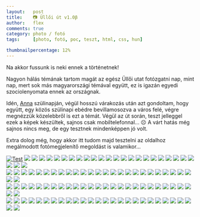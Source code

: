 ```yaml
---
layout:   post
title:    📷 Üllői út v1.0β
author:   flex
comments: true
category: photo / fotó
tags:     [photo, fotó, poc, teszt, html, css, hun]

thumbnailpercentage: 12%
---
```


Na akkor fussunk is neki ennek a történetnek! 

Nagyon hálás témának tartom magát az egész Üllői utat fotózgatni nap, mint nap, mert sok más magyarországi témával együtt, ez is igazán egyedi szociolenyomata ennek az országnak.

Idén, <a href="http://anna.fleischmann.hu/">Anna</a> szülinapján, végül hosszú várakozás után azt gondoltam, hogy együtt, egy közös szülinapi ebédre bevillamosozva a város felé, végre megnézzük közelebbről is ezt a témát. Végül az út során, teszt jelleggel ezek a képek készültek, sajnos csak mobiltelefonnal... ☹️ A várt hatás még sajnos nincs meg, de egy tesztnek mindenképpen jó volt.

Extra dolog még, hogy akkor itt tudom majd tesztelni az oldalhoz megálmodott fotómegjelenítő megoldást is valamikor...

<!-- break -->

<div class="row" style=""> 
  <div class="column">
<a href="javascript:openPhotoSwipe(); gallery.goTo(0);"><img class="shadow zoomeffect" src="photos/2017-11-05-Ulloi/IMG_8464.JPG" alt="Test" title="Title"/></a>
<a href="javascript:openPhotoSwipe(); gallery.goTo(1);"><img class="shadow" src="photos/2017-11-05-Ulloi/IMG_8466.JPG"></a>
<img class="shadow" src="photos/2017-11-05-Ulloi/IMG_8474.JPG">
<img class="shadow" src="photos/2017-11-05-Ulloi/IMG_8476.JPG">
<img class="shadow" src="photos/2017-11-05-Ulloi/IMG_8479.JPG">
<img class="shadow" src="photos/2017-11-05-Ulloi/IMG_8480.JPG">
<img class="shadow" src="photos/2017-11-05-Ulloi/IMG_8482.JPG">
<img class="shadow" src="photos/2017-11-05-Ulloi/IMG_8485.JPG">
<img class="shadow" src="photos/2017-11-05-Ulloi/IMG_8491.JPG">
<img class="shadow" src="photos/2017-11-05-Ulloi/IMG_8492.JPG">
<img class="shadow" src="photos/2017-11-05-Ulloi/IMG_8495.JPG">
<img class="shadow" src="photos/2017-11-05-Ulloi/IMG_8497.JPG">
<img class="shadow" src="photos/2017-11-05-Ulloi/IMG_8498.JPG">
<img class="shadow" src="photos/2017-11-05-Ulloi/IMG_8501.JPG">
<img class="shadow" src="photos/2017-11-05-Ulloi/IMG_8502.JPG">
<img class="shadow" src="photos/2017-11-05-Ulloi/IMG_8505.JPG">
<img class="shadow" src="photos/2017-11-05-Ulloi/IMG_8507.JPG">
<img class="shadow" src="photos/2017-11-05-Ulloi/IMG_8508.JPG">
<img class="shadow" src="photos/2017-11-05-Ulloi/IMG_8513.JPG">
<img class="shadow" src="photos/2017-11-05-Ulloi/IMG_8514.JPG">
<img class="shadow" src="photos/2017-11-05-Ulloi/IMG_8517.JPG">
<img class="shadow" src="photos/2017-11-05-Ulloi/IMG_8518.JPG">
<img class="shadow" src="photos/2017-11-05-Ulloi/IMG_8520.JPG">
<img class="shadow" src="photos/2017-11-05-Ulloi/IMG_8523.JPG">
<img class="shadow" src="photos/2017-11-05-Ulloi/IMG_8524.JPG">
<img class="shadow" src="photos/2017-11-05-Ulloi/IMG_8527.JPG">
<img class="shadow" src="photos/2017-11-05-Ulloi/IMG_8529.JPG">
 </div>
  <div class="column">
<img class="shadow" src="photos/2017-11-05-Ulloi/IMG_8535.JPG">
<img class="shadow" src="photos/2017-11-05-Ulloi/IMG_8536.JPG">
<img class="shadow" src="photos/2017-11-05-Ulloi/IMG_8539.JPG">
<img class="shadow" src="photos/2017-11-05-Ulloi/IMG_8541.JPG">
<img class="shadow" src="photos/2017-11-05-Ulloi/IMG_8542.JPG">
<img class="shadow" src="photos/2017-11-05-Ulloi/IMG_8544.JPG">
<img class="shadow" src="photos/2017-11-05-Ulloi/IMG_8547.JPG">
<img class="shadow" src="photos/2017-11-05-Ulloi/IMG_8549.JPG">
<img class="shadow" src="photos/2017-11-05-Ulloi/IMG_8551.JPG">
<img class="shadow" src="photos/2017-11-05-Ulloi/IMG_8553.JPG">
<img class="shadow" src="photos/2017-11-05-Ulloi/IMG_8554.JPG">
<img class="shadow" src="photos/2017-11-05-Ulloi/IMG_8557.JPG">
<img class="shadow" src="photos/2017-11-05-Ulloi/IMG_8558.JPG">
<img class="shadow" src="photos/2017-11-05-Ulloi/IMG_8569.JPG">
<img class="shadow" src="photos/2017-11-05-Ulloi/IMG_8570.JPG">
<img class="shadow" src="photos/2017-11-05-Ulloi/IMG_8573.JPG">
<img class="shadow" src="photos/2017-11-05-Ulloi/IMG_8575.JPG">
<img class="shadow" src="photos/2017-11-05-Ulloi/IMG_8576.JPG">
<img class="shadow" src="photos/2017-11-05-Ulloi/IMG_8579.JPG">
<img class="shadow" src="photos/2017-11-05-Ulloi/IMG_8581.JPG">
<img class="shadow" src="photos/2017-11-05-Ulloi/IMG_8582.JPG">
<img class="shadow" src="photos/2017-11-05-Ulloi/IMG_8584.JPG">
<img class="shadow" src="photos/2017-11-05-Ulloi/IMG_8586.JPG">
<img class="shadow" src="photos/2017-11-05-Ulloi/IMG_8589.JPG">
<img class="shadow" src="photos/2017-11-05-Ulloi/IMG_8591.JPG">
<img class="shadow" src="photos/2017-11-05-Ulloi/IMG_8595.JPG">
<img class="shadow" src="photos/2017-11-05-Ulloi/IMG_8596.JPG">
 </div>
  <div class="column">
<img class="shadow" src="photos/2017-11-05-Ulloi/IMG_8598.JPG">
<img class="shadow" src="photos/2017-11-05-Ulloi/IMG_8601.JPG">
<img class="shadow" src="photos/2017-11-05-Ulloi/IMG_8603.JPG">
<img class="shadow" src="photos/2017-11-05-Ulloi/IMG_8604.JPG">
<img class="shadow" src="photos/2017-11-05-Ulloi/IMG_8606.JPG">
<img class="shadow" src="photos/2017-11-05-Ulloi/IMG_8609.JPG">
<img class="shadow" src="photos/2017-11-05-Ulloi/IMG_8610.JPG">
<img class="shadow" src="photos/2017-11-05-Ulloi/IMG_8613.JPG">
<img class="shadow" src="photos/2017-11-05-Ulloi/IMG_8615.JPG">
<img class="shadow" src="photos/2017-11-05-Ulloi/IMG_8616.JPG">
<img class="shadow" src="photos/2017-11-05-Ulloi/IMG_8621.JPG">
<img class="shadow" src="photos/2017-11-05-Ulloi/IMG_8622.JPG">
<img class="shadow" src="photos/2017-11-05-Ulloi/IMG_8624.JPG">
<img class="shadow" src="photos/2017-11-05-Ulloi/IMG_8627.JPG">
<img class="shadow" src="photos/2017-11-05-Ulloi/IMG_8628.JPG">
<img class="shadow" src="photos/2017-11-05-Ulloi/IMG_8631.JPG">
<img class="shadow" src="photos/2017-11-05-Ulloi/IMG_8632.JPG">
<img class="shadow" src="photos/2017-11-05-Ulloi/IMG_8634.JPG">
<img class="shadow" src="photos/2017-11-05-Ulloi/IMG_8637.JPG">
<img class="shadow" src="photos/2017-11-05-Ulloi/IMG_8639.JPG">
<img class="shadow" src="photos/2017-11-05-Ulloi/IMG_8641.JPG">
<img class="shadow" src="photos/2017-11-05-Ulloi/IMG_8642.JPG">
<img class="shadow" src="photos/2017-11-05-Ulloi/IMG_8644.JPG">
<img class="shadow" src="photos/2017-11-05-Ulloi/IMG_8646.JPG">
<img class="shadow" src="photos/2017-11-05-Ulloi/IMG_8649.JPG">
<img class="shadow" src="photos/2017-11-05-Ulloi/IMG_8651.JPG">
<img class="shadow" src="photos/2017-11-05-Ulloi/IMG_8652.JPG">
 </div>
  <div class="column">
<img class="shadow" src="photos/2017-11-05-Ulloi/IMG_8655.JPG">
<img class="shadow" src="photos/2017-11-05-Ulloi/IMG_8656.JPG">
<img class="shadow" src="photos/2017-11-05-Ulloi/IMG_8661.JPG">
<img class="shadow" src="photos/2017-11-05-Ulloi/IMG_8662.JPG">
<img class="shadow" src="photos/2017-11-05-Ulloi/IMG_8665.JPG">
<img class="shadow" src="photos/2017-11-05-Ulloi/IMG_8667.JPG">
<img class="shadow" src="photos/2017-11-05-Ulloi/IMG_8668.JPG">
<img class="shadow" src="photos/2017-11-05-Ulloi/IMG_8670.JPG">
<img class="shadow" src="photos/2017-11-05-Ulloi/IMG_8673.JPG">
<img class="shadow" src="photos/2017-11-05-Ulloi/IMG_8675.JPG">
<img class="shadow" src="photos/2017-11-05-Ulloi/IMG_8677.JPG">
<img class="shadow" src="photos/2017-11-05-Ulloi/IMG_8679.JPG">
<img class="shadow" src="photos/2017-11-05-Ulloi/IMG_8681.JPG">
<img class="shadow" src="photos/2017-11-05-Ulloi/IMG_8683.JPG">
<img class="shadow" src="photos/2017-11-05-Ulloi/IMG_8687.JPG">
<img class="shadow" src="photos/2017-11-05-Ulloi/IMG_8688.JPG">
<img class="shadow" src="photos/2017-11-05-Ulloi/IMG_8691.JPG">
<img class="shadow" src="photos/2017-11-05-Ulloi/IMG_8693.JPG">
<img class="shadow" src="photos/2017-11-05-Ulloi/IMG_8694.JPG">
<img class="shadow" src="photos/2017-11-05-Ulloi/IMG_8696.JPG">
<img class="shadow" src="photos/2017-11-05-Ulloi/IMG_8698.JPG">
<img class="shadow" src="photos/2017-11-05-Ulloi/IMG_8701.JPG">
<img class="shadow" src="photos/2017-11-05-Ulloi/IMG_8702.JPG">
<img class="shadow" src="photos/2017-11-05-Ulloi/IMG_8705.JPG">
<img class="shadow" src="photos/2017-11-05-Ulloi/IMG_8706.JPG">
<img class="shadow" src="photos/2017-11-05-Ulloi/IMG_8708.JPG">
<img class="shadow" src="photos/2017-11-05-Ulloi/IMG_8711.JPG">
  </div>
</div>

<script type="text/javascript">

  var gallery;

  var openPhotoSwipe = function() {
    var pswpElement = document.querySelectorAll('.pswp')[0];

    // build items array
    var items = [
        {
            src: 'photos/2017-11-05-Ulloi/IMG_8464.JPG',
            w: 2448,
            h: 2448,
            title: 'Image Caption',
            author: 'John Doe'
        },
        {
            src: 'photos/2017-11-05-Ulloi/IMG_8466.JPG',
            w: 2448,
            h: 2448
        }
    ];
    
    // define options (if needed)
    var options = {
        // history & focus options are disabled on CodePen        
        history: false,
        focus: false,

        showAnimationDuration: 0,
        hideAnimationDuration: 0
        
    };
    
    gallery = new PhotoSwipe( pswpElement, PhotoSwipeUI_Default, items, options);
    gallery.init();
    
  };

  //openPhotoSwipe();
  //document.getElementById('btn').onclick = openPhotoSwipe;

</script>